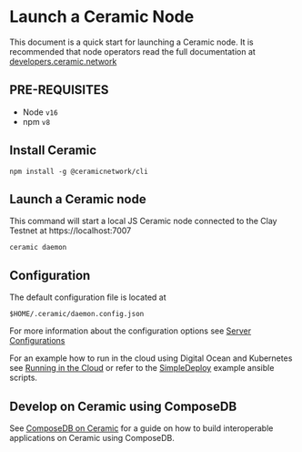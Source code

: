 # Launch a Ceramic Node

This document is a quick start for launching a Ceramic node.  It is recommended that node operators read the full documentation at [developers.ceramic.network](https://developers.ceramic.network/)

## PRE-REQUISITES

* Node `v16`
* npm `v8`

## Install Ceramic

`npm install -g @ceramicnetwork/cli`

## Launch a Ceramic node

This command will start a local JS Ceramic node connected to the Clay Testnet at https://localhost:7007

`ceramic daemon`

## Configuration

The default configuration file is located at 

`$HOME/.ceramic/daemon.config.json`

For more information about the configuration options see [Server Configurations](https://composedb.js.org/docs/0.5.x/guides/composedb-server/server-configurations)

For an example how to run in the cloud using Digital Ocean and Kubernetes see [Running in the Cloud](https://composedb.js.org/docs/0.5.x/guides/composedb-server/running-in-the-cloud) or refer to the [SimpleDeploy](SimpleDeploy) example ansible scripts.

## Develop on Ceramic using ComposeDB

See [ComposeDB on Ceramic](https://composedb.js.org/) for a guide on how to build interoperable applications on Ceramic using ComposeDB.

